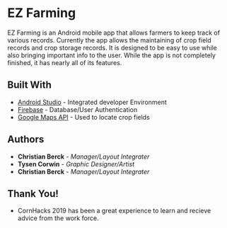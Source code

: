 # EZ Farming

EZ Farming is an Android mobile app that allows farmers to keep track of various records. Currently the app allows the maintaining of crop field records and crop storage records. It is designed to be easy to use while also bringing important info to the user. While the app is not completely finished, it has nearly all of its features. 

## Built With

* [Android Studio](https://developer.android.com/studio/) - Integrated developer Environment
* [Firebase](https://maven.apache.org/) - Database/User Authentication 
* [Google Maps API](https://rometools.github.io/rome/) - Used to locate crop fields



## Authors

* **Christian Berck** - *Manager/Layout Integrater* 
* **Tysen Corwin** - *Graphic Designer/Artist* 
* **Christian Berck** - *Manager/Layout Integrater* 


## Thank You!

* CornHacks 2019 has been a great experience to learn and recieve advice from the work force.
